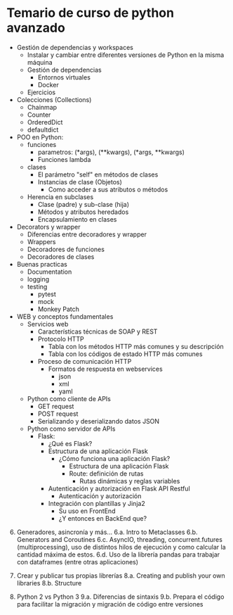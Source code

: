 # Temario de curso de python avanzado
- Gestión de dependencias y workspaces
  - Instalar y cambiar entre diferentes versiones de Python en la misma máquina
  - Gestión de dependencias
    - Entornos virtuales
    - Docker
  - Ejercicios
- Colecciones (Collections)
  - Chainmap
  - Counter
  - OrderedDict
  - defaultdict
- POO en Python:
    - funciones
      - parametros: (*args), (**kwargs), (*args, **kwargs) 
      - Funciones lambda
    - clases
      - El parámetro "self" en métodos de clases
      - Instancias de clase (Objetos)
        - Como acceder a sus atributos o métodos
    - Herencia en subclases
      - Clase (padre) y sub-clase (hija)
      - Métodos y atributos heredados
      - Encapsulamiento en clases
- Decorators y wrapper
  - Diferencias entre decoradores y wrapper
  - Wrappers
  - Decoradores de funciones
  - Decoradores de clases
- Buenas practicas
  - Documentation
  - logging 
  - testing
    - pytest
    - mock
    - Monkey Patch
- WEB y conceptos fundamentales
  - Servicios web
    - Características técnicas de SOAP y REST
    - Protocolo HTTP
      - Tabla con los métodos HTTP más comunes y su descripción
      - Tabla con los códigos de estado HTTP más comunes
    - Proceso de comunicación HTTP
      - Formatos de respuesta en webservices
        - json
        - xml
        - yaml
  - Python como cliente de APIs
    - GET request
    - POST request
    - Serializando y deserializando datos JSON
  - Python como servidor de APIs
    - Flask:
      - ¿Qué es Flask?
      - Estructura de una aplicación Flask
        - ¿Cómo funciona una aplicación Flask?
          - Estructura de una aplicación Flask
          - Route: definición de rutas
            - Rutas dinámicas y reglas variables
      - Autenticación y autorización en Flask API Restful
        - Autenticación y autorización
      - Integración con plantillas y Jinja2
        - Su uso en FrontEnd
        - ¿Y entonces en BackEnd que?


6. Generadores, asincronía y más...
6.a. Intro to Metaclasses
6.b. Generators and Coroutines
6.c. AsyncIO, threading, concurrent.futures (multiprocessing), uso de distintos hilos de ejecución y como calcular la cantidad máxima de estos.
6.d. Uso de la librería pandas para trabajar con dataframes (entre otras aplicaciones)

8. Crear y publicar tus propias librerías
8.a. Creating and publish your own libraries
8.b. Structure

9. Python 2 vs Python 3
9.a. Diferencias de sintaxis
9.b. Prepara el código para facilitar la migración y migración de código entre versiones



